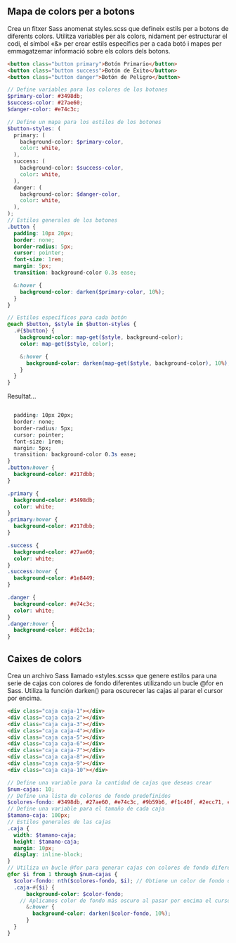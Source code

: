 ## Mapa de colors per a botons

Crea un fitxer Sass anomenat styles.scss que defineix estils per a botons de diferents colors. Utilitza variables per als colors, nidament per estructurar el codi, el símbol «&» per crear estils específics per a cada botó i mapes per emmagatzemar informació sobre els colors dels botons.

```html
<button class="button primary">Botón Primario</button>
<button class="button success">Botón de Éxito</button>
<button class="button danger">Botón de Peligro</button>
```

```scss
// Define variables para los colores de los botones
$primary-color: #3498db;
$success-color: #27ae60;
$danger-color: #e74c3c;

// Define un mapa para los estilos de los botones
$button-styles: (
  primary: (
    background-color: $primary-color,
    color: white,
  ),
  success: (
    background-color: $success-color,
    color: white,
  ),
  danger: (
    background-color: $danger-color,
    color: white,
  ),
);
// Estilos generales de los botones
.button {
  padding: 10px 20px;
  border: none;
  border-radius: 5px;
  cursor: pointer;
  font-size: 1rem;
  margin: 5px;
  transition: background-color 0.3s ease;

  &:hover {
    background-color: darken($primary-color, 10%);
  }
}

// Estilos específicos para cada botón
@each $button, $style in $button-styles {
  .#{$button} {
    background-color: map-get($style, background-color);
    color: map-get($style, color);

    &:hover {
      background-color: darken(map-get($style, background-color), 10%);
    }
  }
}
```

Resultat...

```css

  padding: 10px 20px;
  border: none;
  border-radius: 5px;
  cursor: pointer;
  font-size: 1rem;
  margin: 5px;
  transition: background-color 0.3s ease;
}
.button:hover {
  background-color: #217dbb;
}

.primary {
  background-color: #3498db;
  color: white;
}
.primary:hover {
  background-color: #217dbb;
}

.success {
  background-color: #27ae60;
  color: white;
}
.success:hover {
  background-color: #1e8449;
}

.danger {
  background-color: #e74c3c;
  color: white;
}
.danger:hover {
  background-color: #d62c1a;
}
```

## Caixes de colors

Crea un archivo Sass llamado «styles.scss» que genere estilos para una serie de cajas con colores de fondo diferentes utilizando un bucle @for en Sass. Utiliza la función darken() para oscurecer las cajas al parar el cursor por encima.

```html
<div class="caja caja-1"></div>
<div class="caja caja-2"></div>
<div class="caja caja-3"></div>
<div class="caja caja-4"></div>
<div class="caja caja-5"></div>
<div class="caja caja-6"></div>
<div class="caja caja-7"></div>
<div class="caja caja-8"></div>
<div class="caja caja-9"></div>
<div class="caja caja-10"></div>
```

```scss
// Define una variable para la cantidad de cajas que deseas crear
$num-cajas: 10;
// Define una lista de colores de fondo predefinidos
$colores-fondo: #3498db, #27ae60, #e74c3c, #9b59b6, #f1c40f, #2ecc71, #e67e22, #1abc9c, #34495e, #d35400;
// Define una variable para el tamaño de cada caja
$tamano-caja: 100px;
// Estilos generales de las cajas
.caja {
  width: $tamano-caja;
  height: $tamano-caja;
  margin: 10px;
  display: inline-block;
}
// Utiliza un bucle @for para generar cajas con colores de fondo diferentes
@for $i from 1 through $num-cajas {
  $color-fondo: nth($colores-fondo, $i); // Obtiene un color de fondo de la lista
  .caja-#{$i} {
      background-color: $color-fondo;
    // Aplicamos color de fondo más oscuro al pasar por encima el cursor
      &:hover {
        background-color: darken($color-fondo, 10%);
      }
  }
}
```

